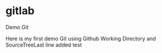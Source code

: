 gitlab
======

Demo Git

Here is my first demo Git using Github Working Directory and SourceTreeLast line added
test
